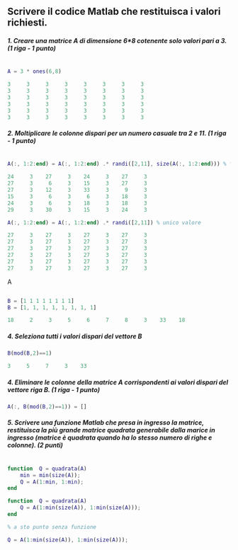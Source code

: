 ## Scrivere il codice Matlab che restituisca i valori richiesti.

##### 1. Creare una matrice A di dimensione 6\*8 cotenente solo valori pari a 3. (1 riga - 1 punto)

```matlab

A = 3 * ones(6,8)

3     3     3     3     3     3     3     3
3     3     3     3     3     3     3     3
3     3     3     3     3     3     3     3
3     3     3     3     3     3     3     3
3     3     3     3     3     3     3     3
3     3     3     3     3     3     3     3

```

##### 2. Moltiplicare le colonne dispari per un numero casuale tra 2 e 11. (1 riga - 1 punto)

```matlab

A(:, 1:2:end) = A(:, 1:2:end) .* randi([2,11], size(A(:, 1:2:end))) % tutti numeri differenti

24     3    27     3    24     3    27     3
27     3     6     3    15     3    27     3
27     3    12     3    33     3     9     3
15     3     6     3     6     3    18     3
24     3     6     3    18     3    18     3
29     3    30     3    15     3    24     3

A(:, 1:2:end) = A(:, 1:2:end) .* randi([2,11]) % unico valore

27     3    27     3    27     3    27     3
27     3    27     3    27     3    27     3
27     3    27     3    27     3    27     3
27     3    27     3    27     3    27     3
27     3    27     3    27     3    27     3
27     3    27     3    27     3    27     3


```

A

```matlab

B = [1 1 1 1 1 1 1 1]
B = [1, 1, 1, 1, 1, 1, 1, 1]

18     2     3     5     6     7     8     3    33    18

```

##### 4. Seleziona tutti i valori dispari del vettore B

```matlab
B(mod(B,2)==1)

3     5     7     3    33

```

##### 4. Eliminare le colonne della matrice A corrispondenti ai valori dispari del vettore riga B. (1 riga - 1 punto)

```matlab
A(:, B(mod(B,2)==1)) = []
```

##### 5. Scrivere una funzione Matlab che presa in ingresso la matrice, restituisca la più grande matrice quadrata generabile dalla marice in ingresso (matrice è quadrata quando ha lo stesso numero di righe e colonne). (2 punti)

```matlab

function  Q = quadrata(A)
    min = min(size(A));
    Q = A(1:min, 1:min);
end

function  Q = quadrata(A)
    Q = A(1:min(size(A)), 1:min(size(A)));
end

% a sto punto senza funzione

Q = A(1:min(size(A)), 1:min(size(A)));

```
